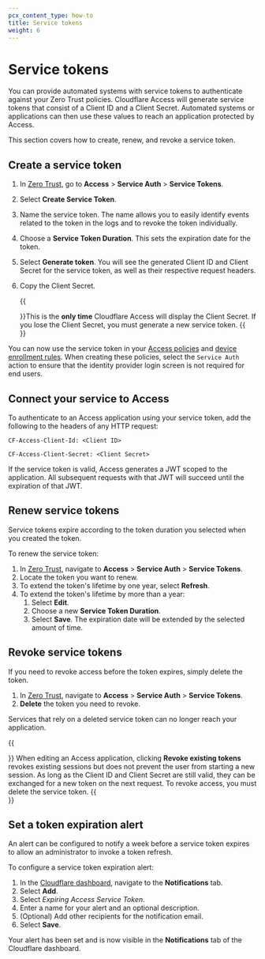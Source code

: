 ```yaml
---
pcx_content_type: how-to
title: Service tokens
weight: 6
---
```


# Service tokens

You can provide automated systems with service tokens to authenticate against your Zero Trust policies. Cloudflare Access will generate service tokens that consist of a Client ID and a Client Secret. Automated systems or applications can then use these values to reach an application protected by Access.

This section covers how to create, renew, and revoke a service token.

## Create a service token

1. In [Zero Trust](https://one.dash.cloudflare.com), go to **Access** > **Service Auth** > **Service Tokens**.

2. Select **Create Service Token**.

3. Name the service token. The name allows you to easily identify events related to the token in the logs and to revoke the token individually.

4. Choose a **Service Token Duration**. This sets the expiration date for the token.

5. Select **Generate token**. You will see the generated Client ID and Client Secret for the service token, as well as their respective request headers.

6. Copy the Client Secret.

   {{<Aside type="warning" header="Important">}}This is the **only time** Cloudflare Access will display the Client Secret. If you lose the Client Secret, you must generate a new service token.
   {{</Aside>}}

You can now use the service token in your [Access policies](/cloudflare-one/policies/access/) and [device enrollment rules](/cloudflare-one/connections/connect-devices/warp/deployment/device-enrollment/). When creating these policies, select the `Service Auth` action to ensure that the identity provider login screen is not required for end users.

## Connect your service to Access

To authenticate to an Access application using your service token, add the following to the headers of any HTTP request:

`CF-Access-Client-Id: <Client ID>`

`CF-Access-Client-Secret: <Client Secret>`

If the service token is valid, Access generates a JWT scoped to the application. All subsequent requests with that JWT will succeed until the expiration of that JWT.

## Renew service tokens

Service tokens expire according to the token duration you selected when you created the token.

To renew the service token:

1. In [Zero Trust](https://one.dash.cloudflare.com), navigate to **Access** > **Service Auth** > **Service Tokens**.
2. Locate the token you want to renew.
3. To extend the token's lifetime by one year, select **Refresh**.
4. To extend the token's lifetime by more than a year:
   1. Select **Edit**.
   2. Choose a new **Service Token Duration**.
   3. Select **Save**. The expiration date will be extended by the selected amount of time.

## Revoke service tokens

If you need to revoke access before the token expires, simply delete the token.

1. In [Zero Trust](https://one.dash.cloudflare.com), navigate to **Access** > **Service Auth** > **Service Tokens**.
2. **Delete** the token you need to revoke.

Services that rely on a deleted service token can no longer reach your application.

{{<Aside type="note">}}
When editing an Access application, clicking **Revoke existing tokens** revokes existing sessions but does not prevent the user from starting a new session. As long as the Client ID and Client Secret are still valid, they can be exchanged for a new token on the next request. To revoke access, you must delete the service token.
{{</Aside>}}

## Set a token expiration alert

An alert can be configured to notify a week before a service token expires to allow an administrator to invoke a token refresh.

To configure a service token expiration alert:

1. In the [Cloudflare dashboard](https://dash.cloudflare.com), navigate to the **Notifications** tab.
2. Select **Add**.
3. Select _Expiring Access Service Token_.
4. Enter a name for your alert and an optional description.
5. (Optional) Add other recipients for the notification email.
6. Select **Save**.

Your alert has been set and is now visible in the **Notifications** tab of the Cloudflare dashboard.
